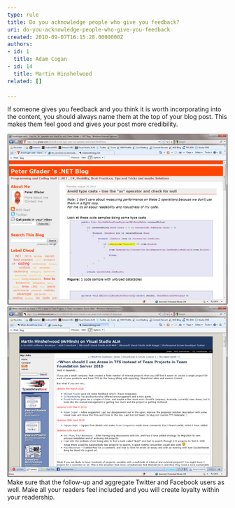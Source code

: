 ```yaml
---
type: rule
title: Do you acknowledge people who give you feedback?
uri: do-you-acknowledge-people-who-give-you-feedback
created: 2010-09-07T16:15:28.0000000Z
authors:
- id: 1
  title: Adam Cogan
- id: 14
  title: Martin Hinshelwood
related: []

---
```


If someone gives you feedback and you think it is worth incorporating into the content, you should always name them at the top of your blog post. This makes them feel good and gives your post more credibility. <br>
 
![Bad example, a static blog post. Does not look like it has been updated.](RulesBloggingAcknowledgeBad.jpg)
![Good example, dated and attributed updates give your posts credibility and make them seam alive.](RulesBloggingAcknowledgeGood.jpg)
Make sure that the follow-up and aggregate Twitter and Facebook users as well. Make all your readers feel included and you will create loyalty within your readership.
